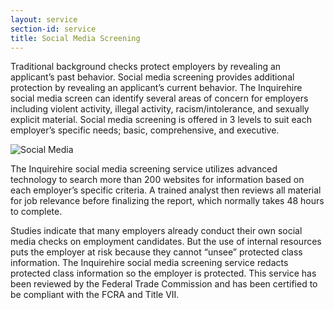 ```yaml
---
layout: service
section-id: service
title: Social Media Screening
---
```


Traditional background checks protect employers by revealing an applicant’s past behavior. Social media screening provides additional protection by revealing an applicant’s current behavior. The Inquirehire social media screen can identify several areas of concern for employers including violent activity, illegal activity, racism/intolerance, and sexually explicit material. Social media screening is offered in 3 levels to suit each employer’s specific needs; basic, comprehensive, and executive.

![Social Media](/assets/img/services/social.jpg)

The Inquirehire social media screening service utilizes advanced technology to search more than 200 websites for information based on each employer’s specific criteria. A trained analyst then reviews all material for job relevance before finalizing the report, which normally takes 48 hours to complete. 

Studies indicate that many employers already conduct their own social media checks on employment candidates. But the use of internal resources puts the employer at risk because they cannot “unsee” protected class information. The Inquirehire social media screening service redacts protected class information so the employer is protected. This service has been reviewed by the Federal Trade Commission and has been certified to be compliant with the FCRA and Title VII.